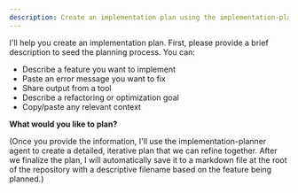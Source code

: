 ```yaml
---
description: Create an implementation plan using the implementation-planner agent
---
```


I'll help you create an implementation plan. First, please provide a brief description to seed the planning process. You can:

- Describe a feature you want to implement
- Paste an error message you want to fix
- Share output from a tool
- Describe a refactoring or optimization goal
- Copy/paste any relevant context

**What would you like to plan?**

(Once you provide the information, I'll use the implementation-planner agent to create a detailed, iterative plan that we can refine together. After we finalize the plan, I will automatically save it to a markdown file at the root of the repository with a descriptive filename based on the feature being planned.)
